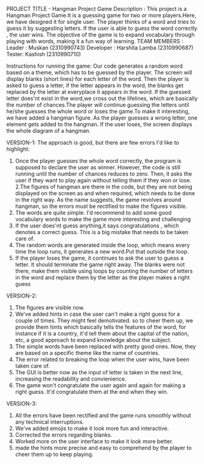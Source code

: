 PROJECT TITLE - Hangman Project 
Game Description : This project is a Hangman Project Game.It is a guessing game for two or more players.Here, we have designed it for single user. The player thinks of a word and tries to guess it by suggesting letters. If the user is able to guess the word correctly , the user wins. The objective of the game is to expand vocabulary through playing with words, making it a fun way of learning. TEAM MEMBERS : Leader : Muskan (2310990743) Developer : Harshita Lamba (2310990687) Tester: Kashish (2310990710)

Instructions for running the game: Our code generates a random word based on a theme, which has to be guessed by the player. The screen will display blanks (short lines) for each letter of the word. Then the player is asked to guess a letter, if the letter appears in the word, the blanks get replaced by the letter at everyplace it appears in the word. If the guessed letter does'nt exist in the word,we cross out the lifelines, which are basically the number of chances.The player will continue guessing the letters until he/she guesses the whole word or loses the game.To make it interesting, we have added a hangman figure. As the player guesses a wrong letter, one element gets added to the hangman. If the user loses, the screen displays the whole diagram of a hangman.

VERSION-1: The approach is good, but there are few errors I'd like to highlight:

1. Once the player guesses the whole word correctly, the program is supposed to declare the user as winner. However, the code is still running until the number of chances reduces to zero. Then, it asks the user if they want to play again without telling them if they won or lose.
2.The figures of hangman are there in the code, but they are not being displayed on the screen as and when required, which needs to be done in the right way. As the name suggests, the game revolves around hangman, so the errors must be rectified to make the figures visible.
3. The words are quite simple. I'd recommend to add some good vocabulary words to make the game more interesting and challenging
4. If the user does'nt guess anything,it says congratulations , which denotes a correct guess. This is a big mistake that needs to be taken care of.
5. The random words are generated inside the loop, which means every time the loop runs, it generates a new word.Put that outside the loop.
6. If the player loses the game, it continues to ask the user to guess a letter. It should terminate the game right away.
The blanks were not there, make them visible using loops by counting the number of letters in the word and replace them by the letter as the player makes a right guess

VERSION-2:
1. The figures are visible now.
2. We've added hints in case the user can't make a right guess for a couple of times. They might feel demotivated. so to cheer them up, we provide them hints which basically tells the features of the word, for instance if it is a country, it'd tell them about the capital of the nation, etc, a good approach to expand knowledge about the subject.
3. The simple words have been replaced with pretty good ones. Now, they are based on a specific theme like the name of countries.
4. The error related to breaking the loop when the user wins, have been taken care of.
5. The GUI is better now as the input of letter is taken in the next line, increasing the readability and convienience.
6. The game won't congratulate the user again and again for making a right guess. It'd congratulate them at the end when they win.

VERSION-3:
1. All the errors have been rectified and the game runs smoothly without any technical interruptions.
2. We've added emojis to make it look more fun and interactive.
3. Corrected the errors regarding blanks.
4. Worked more on the user interface to make it look more better.
5. made the hints more precise and easy to comprehend by the player to cheer them up to keep playing.

